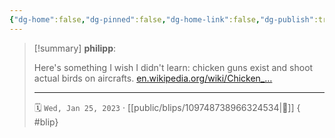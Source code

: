 ```yaml
---
{"dg-home":false,"dg-pinned":false,"dg-home-link":false,"dg-publish":true,"type":"blip","disabled rules":["yaml-title","yaml-title-alias","file-name-heading"],"title":"philipp on mastodon @ 2023-01-25","created-date":"2023-01-25T07:47:37","id":109748738966324530,"updated-date":"2025-05-02T08:50:43","dg-path":"blips/109748738966324534.md","permalink":"/blips/109748738966324534/","dgPassFrontmatter":true}
---
```


> [!summary] **philipp**:
>
> Here's something I wish I didn't learn: chicken guns exist and shoot actual birds on aircrafts. [en.wikipedia.org/wiki/Chicken_…](https://en.wikipedia.org/wiki/Chicken_gun)
> - - -
>
> 🗓️ `Wed, Jan 25, 2023` · [[public/blips/109748738966324534\|🔗]]
{ #blip}

